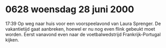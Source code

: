 # 0628 woensdag 28 juni 2000
17:39	Op weg naar huis voor een voorspeelavond van Laura Sprenger. De vakantietijd gaat aanbreken, hoewel er nu nog even flink gebeukt moet worden. Eerst vanavond even naar de voetbalwedstrijd Frankrijk-Portugal kijken. 

